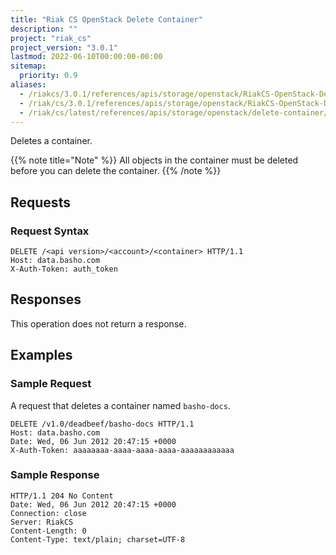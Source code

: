 ```yaml
---
title: "Riak CS OpenStack Delete Container"
description: ""
project: "riak_cs"
project_version: "3.0.1"
lastmod: 2022-06-10T00:00:00-00:00
sitemap:
  priority: 0.9
aliases:
  - /riakcs/3.0.1/references/apis/storage/openstack/RiakCS-OpenStack-Delete-Container
  - /riak/cs/3.0.1/references/apis/storage/openstack/RiakCS-OpenStack-Delete-Container
  - /riak/cs/latest/references/apis/storage/openstack/delete-container/
---
```


Deletes a container.

{{% note title="Note" %}}
All objects in the container must be deleted before you can delete the
container.
{{% /note %}}

## Requests

### Request Syntax

```http
DELETE /<api version>/<account>/<container> HTTP/1.1
Host: data.basho.com
X-Auth-Token: auth_token
```

## Responses

This operation does not return a response.

## Examples

### Sample Request

A request that deletes a container named `basho-docs`.

```http
DELETE /v1.0/deadbeef/basho-docs HTTP/1.1
Host: data.basho.com
Date: Wed, 06 Jun 2012 20:47:15 +0000
X-Auth-Token: aaaaaaaa-aaaa-aaaa-aaaa-aaaaaaaaaaaa
```

### Sample Response

```http
HTTP/1.1 204 No Content
Date: Wed, 06 Jun 2012 20:47:15 +0000
Connection: close
Server: RiakCS
Content-Length: 0
Content-Type: text/plain; charset=UTF-8
```
